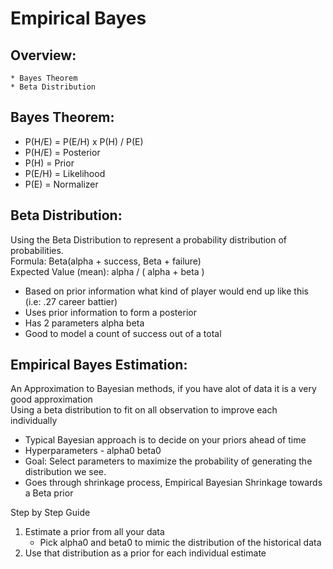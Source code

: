 # Empirical Bayes

## Overview:
	
	* Bayes Theorem
	* Beta Distribution

## Bayes Theorem:

* P(H/E) = P(E/H) x P(H)  /  P(E)
* P(H/E) = Posterior
* P(H) = Prior
* P(E/H) = Likelihood
* P(E) = Normalizer 

## Beta Distribution:

Using the Beta Distribution to represent a probability distribution of probabilities. <br/>
Formula: Beta(alpha + success, Beta + failure)  <br/>
Expected Value (mean): alpha / ( alpha + beta )

* Based on prior information what kind of player would end up like this (i.e: .27 career battier)
* Uses prior information to form a posterior
* Has 2 parameters alpha beta
* Good to model a count of success out of a total

## Empirical Bayes Estimation:

An Approximation to Bayesian methods, if you have alot of data it is a very good approximation <br/>
Using a beta distribution to fit on all observation to improve each individually 

* Typical Bayesian approach is to decide on your priors ahead of time
* Hyperparameters - alpha0 beta0
* Goal: Select parameters to maximize the probability of generating the distribution we see.
* Goes through shrinkage process, Empirical Bayesian Shrinkage towards a Beta prior

Step by Step Guide
1. Estimate a prior from all your data
	* Pick alpha0 and beta0 to mimic the distribution of the historical data
2. Use that distribution as a prior for each individual estimate



